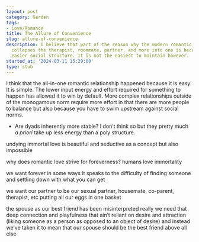 ```yaml
---
layout: post
category: Garden
tags:
- Love/Romance
title: The Allure of Convenience
slug: allure-of-convenience
description: I believe that part of the reason why the modern romantic relationship
  collapses the therapist, roommate, partner, and more into one is because it is an
  easier social structure. It is not the easiest to maintain however.
started_at: '2024-03-11 15:29:00'
type: stub
---
```


I think that the all-in-one romantic relationship happened because it is easy. It is simple. The lower input energy and effort required for something to happen has allowed it to win by default. More complex relationships outside of the monogamous norm require more effort in that there are more people to balance but also because you have to swim upstream against social norms.
* Are dyads inherently more stable? I don’t think so but they pretty much _a priori_ take up less energy than a poly structure.

undying immortal love is beautiful and seductive as a concept but also impossible 

why does romantic love strive for foreverness? humans love immortality 

we want forever in some ways it speaks to the difficulty of finding someone and settling down with what you can get 

we want our partner to be our sexual partner, housemate, co-parent, therapist, etc putting all our eggs in one basket

the spouse as our best friend has been misinterpreted really we need that deep connection and playfulness that ain’t reliant on desire and attraction (liking someone as a person as opposed to an object of desire) and instead we’ve taken it to mean that our spouse should be the best friend above all else